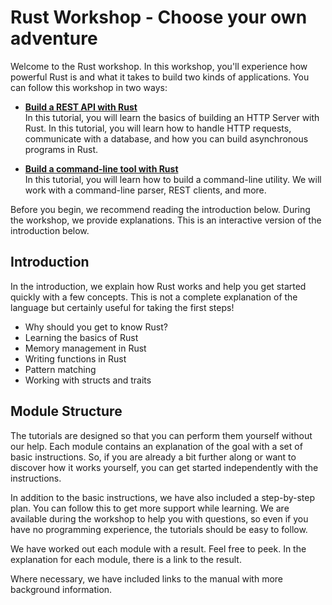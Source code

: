 # Rust Workshop - Choose your own adventure

Welcome to the Rust workshop. In this workshop, you'll experience how powerful Rust is and what it
takes to build two kinds of applications. You can follow this workshop in two ways:

- **[Build a REST API with Rust](docs/rest-api-tutorial)**  
  In this tutorial, you will learn the basics of building an HTTP Server with Rust. In this tutorial, you will learn
  how to handle HTTP requests, communicate with a database, and how you can build asynchronous programs in Rust.

- **[Build a command-line tool with Rust](docs/command-line-tutorial)**  
  In this tutorial, you will learn how to build a command-line utility. We will work with a command-line parser,
  REST clients, and more.

Before you begin, we recommend reading the introduction below. During the workshop, we provide explanations. This is
an interactive version of the introduction below.

## Introduction

In the introduction, we explain how Rust works and help you get started quickly with a few concepts. This is not a
complete explanation of the language but certainly useful for taking the first steps!

- Why should you get to know Rust?
- Learning the basics of Rust
- Memory management in Rust
- Writing functions in Rust
- Pattern matching
- Working with structs and traits

## Module Structure

The tutorials are designed so that you can perform them yourself without our help. Each module contains an explanation
of the goal with a set of basic instructions. So, if you are already a bit further along or want to discover how it
works yourself, you can get started independently with the instructions.

In addition to the basic instructions, we have also included a step-by-step plan. You can follow this to get more
support while learning. We are available during the workshop to help you with questions, so even if you have no
programming experience, the tutorials should be easy to follow.

We have worked out each module with a result. Feel free to peek. In the explanation for each module, there is a
link to the result.

Where necessary, we have included links to the manual with more background information.
